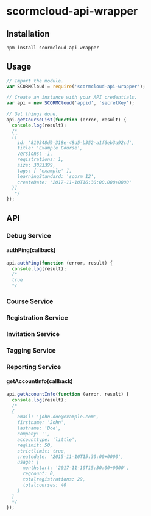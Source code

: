 # scormcloud-api-wrapper

## Installation

```sh
npm install scormcloud-api-wrapper
```

## Usage

```js
// Import the module.
var SCORMCloud = require('scormcloud-api-wrapper');

// Create an instance with your API credentials.
var api = new SCORMCloud('appid', 'secretKey');

// Get things done.
api.getCourseList(function (error, result) {
  console.log(result);
  /*
  [{
    id: '810348d9-318e-48d5-b352-a1f6eb3a92cd',
    title: 'Example Course',
    versions: -1,
    registrations: 1,
    size: 3023399,
    tags: [ 'example' ],
    learningStandard: 'scorm_12',
    createDate: '2017-11-10T16:30:00.000+0000'
  }]
   */
});
```

## API

### Debug Service

#### authPing(callback)

```js
api.authPing(function (error, result) {
  console.log(result);
  /*
  true
  */
```

### Course Service

### Registration Service

### Invitation Service

### Tagging Service

### Reporting Service

#### getAccountInfo(callback)

```js
api.getAccountInfo(function (error, result) {
  console.log(result);
  /*
  {
    email: 'john.doe@example.com',
    firstname: 'John',
    lastname: 'Doe',
    company: '',
    accounttype: 'little',
    reglimit: 50,
    strictlimit: true,
    createdate: '2015-11-10T15:30:00+0000',
    usage: {
      monthstart: '2017-11-10T15:30:00+0000',
      regcount: 0,
      totalregistrations: 29,
      totalcourses: 40
    }
  }
  */
});
